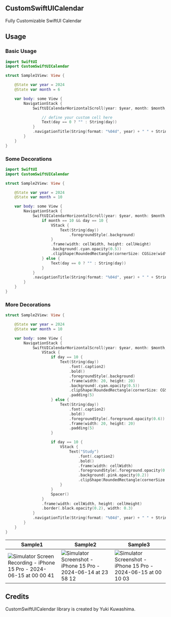 ## CustomSwiftUICalendar

Fully Customizable SwiftUI Calendar

## Usage

### Basic Usage

```Sample1View.swift
import SwiftUI
import CustomSwiftUICalendar

struct Sample1View: View {

    @State var year = 2024
    @State var month = 6

    var body: some View {
        NavigationStack {
            SwiftUICalendarHorizontalScroll(year: $year, month: $month, startsFromMonday: true){ year, month, day, cellWidth, cellHeight in

                // define your custom cell here
                Text(day == 0 ? "" : String(day))
            }
            .navigationTitle(String(format: "%04d", year) + " " + String(format: "%02d", month))
        }
    }
}
```

### Some Decorations

```Sample2View.swift
import SwiftUI
import CustomSwiftUICalendar

struct Sample2View: View {

    @State var year = 2024
    @State var month = 10

    var body: some View {
        NavigationStack {
            SwiftUICalendarHorizontalScroll(year: $year, month: $month, startsFromMonday: true){ year, month, day, cellWidth, cellHeight in
                if month == 10 && day == 10 {
                    VStack {
                        Text(String(day))
                            .foregroundStyle(.background)
                    }
                    .frame(width: cellWidth, height: cellHeight)
                    .background(.cyan.opacity(0.5))
                    .clipShape(RoundedRectangle(cornerSize: CGSize(width: 10, height: 10)))
                } else {
                    Text(day == 0 ? "" : String(day))
                }
            }
            .navigationTitle(String(format: "%04d", year) + " " + String(format: "%02d", month))
        }
    }
}
```

### More Decorations

```Sample3View.swift
struct Sample2View: View {

    @State var year = 2024
    @State var month = 10

    var body: some View {
        NavigationStack {
            SwiftUICalendarHorizontalScroll(year: $year, month: $month, startsFromMonday: true){ year, month, day, cellWidth, cellHeight in
                VStack {
                    if day == 10 {
                        Text(String(day))
                            .font(.caption2)
                            .bold()
                            .foregroundStyle(.background)
                            .frame(width: 20, height: 20)
                            .background(.cyan.opacity(0.5))
                            .clipShape(RoundedRectangle(cornerSize: CGSize(width: 10, height: 10)))
                            .padding(5)
                    } else {
                        Text(String(day))
                            .font(.caption2)
                            .bold()
                            .foregroundStyle(.foreground.opacity(0.6))
                            .frame(width: 20, height: 20)
                            .padding(5)
                    }

                    if day == 10 {
                        VStack {
                            Text("Study")
                                .font(.caption2)
                                .bold()
                                .frame(width: cellWidth)
                                .foregroundStyle(.foreground.opacity(0.6))
                                .background(.pink.opacity(0.2))
                                .clipShape(RoundedRectangle(cornerSize: CGSize(width: 3, height: 3)))
                        }
                    }
                    Spacer()
                }
                .frame(width: cellWidth, height: cellHeight)
                .border(.black.opacity(0.2), width: 0.3)
            }
            .navigationTitle(String(format: "%04d", year) + " " + String(format: "%02d", month))
        }
    }
}
```
| Sample1 | Sample2 | Sample3 |
| - | - | - |
| ![Simulator Screen Recording - iPhone 15 Pro - 2024-06-15 at 00 00 41](https://github.com/yukiny0811/CustomSwiftUICalendar/assets/28947703/5ab09971-6df3-4454-ba16-c38c20f5cdc7) | ![Simulator Screenshot - iPhone 15 Pro - 2024-06-14 at 23 58 12](https://github.com/yukiny0811/CustomSwiftUICalendar/assets/28947703/5e2af3f6-91aa-4524-9e08-0526c1247d7e) | ![Simulator Screenshot - iPhone 15 Pro - 2024-06-15 at 00 10 03](https://github.com/yukiny0811/CustomSwiftUICalendar/assets/28947703/8a2b54fd-b625-437c-a73f-32cf7122f76f) |

## Credits

CustomSwiftUICalendar library is created by Yuki Kuwashima.
